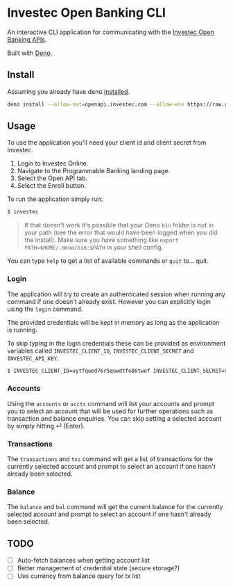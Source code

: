 # Investec Open Banking CLI

An interactive CLI application for communicating with the
[Investec Open Banking APIs](https://developer.investec.com/programmable-banking/#open-api).

Built with [Deno](https://deno.land/).

## Install

Assuming you already have deno [installed](https://deno.land/#installation).

```sh
deno install --allow-net=openapi.investec.com --allow-env https://raw.githubusercontent.com/adrianhopebailie/investec/master/investec.ts
```

## Usage

To use the application you'll need your client id and client secret from
Investec.

1.  Login to Investec Online.
2.  Navigate to the Programmable Banking landing page.
3.  Select the Open API tab.
4.  Select the Enroll button.

To run the application simply run:

```sh
$ investec
```

> If that doesn't work it's possible that your Deno `bin` folder is not in 
> your path (see the error that would have been logged when you did the install).
> Make sure you have something like `export PATH=$HOME/.deno/bin:$PATH` in your
> shell config.


You can type `help` to get a list of available commands or `quit` to... quit.

### Login

The application will try to create an authenticated session when running any
command if one doesn't already exist. However you can explicitly login using the
`login` command.

The provided credentials will be kept in memory as long as the application is
running.

To skip typing in the login credentials these can be provided as environment
variables called `INVESTEC_CLIENT_ID`, `INVESTEC_CLIENT_SECRET` and `INVESTEC_API_KEY`.

```sh
$ INVESTEC_CLIENT_ID=uytfqwed76r5quwdtfo86twef INVESTEC_CLIENT_SECRET=98uy978y23ry8 INVESTECT_API_KEY=3OTFDRUU5NkRBODNGNTExCkJFMw== investec
```

### Accounts

Using the `accounts` or `accts` command will list your accounts and prompt you
to select an account that will be used for further operations such as
transaction and balance enquiries. You can skip setting a selected account by
simply hitting ⏎ (Enter).

### Transactions

The `transactions` and `txs` command will get a list of transactions for the
currently selected account and prompt to select an account if one hasn't already
been selected.

### Balance

The `balance` and `bal` command will get the current balance for the currently
selected account and prompt to select an account if one hasn't already been
selected.

## TODO

- [ ] Auto-fetch balances when getting account list
- [ ] Better management of credential state (secure storage?)
- [ ] Use currency from balance query for tx list
